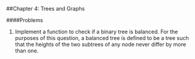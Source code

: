 ##Chapter 4: Trees and Graphs

####Problems

1. Implement a function to check if a binary tree is balanced. For the purposes of this question, a balanced tree is defined to be a tree such that the heights of the two subtrees of any node never differ by more than one.
